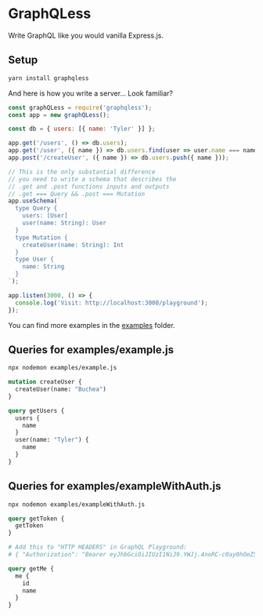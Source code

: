 # GraphQLess

Write GraphQL like you would vanilla Express.js.

## Setup

```bash
yarn install graphqless
```

And here is how you write a server... Look familiar?

```jsx
const graphQLess = require('graphqless');
const app = new graphQLess();

const db = { users: [{ name: 'Tyler' }] };

app.get('/users', () => db.users);
app.get('/user', ({ name }) => db.users.find(user => user.name === name));
app.post('/createUser', ({ name }) => db.users.push({ name }));

// This is the only substantial difference
// you need to write a schema that describes the
// .get and .post functions inputs and outputs
// .get === Query && .post === Mutation
app.useSchema(`
  type Query {
    users: [User]
    user(name: String): User
  }
  type Mutation {
    createUser(name: String): Int
  }
  type User {
    name: String
  }
`);

app.listen(3000, () => {
  console.log('Visit: http://localhost:3000/playground');
});
```

You can find more examples in the [examples](/examples) folder.

## Queries for examples/example.js

```bash
npx nodemon examples/example.js
```

```graphql
mutation createUser {
  createUser(name: "Buchea")
}

query getUsers {
  users {
    name
  }
  user(name: "Tyler") {
    name
  }
}
```

## Queries for examples/exampleWithAuth.js

```bash
npx nodemon examples/exampleWithAuth.js
```

```graphql
query getToken {
  getToken
}

# Add this to "HTTP HEADERS" in GraphQL Playground:
# { "Authorization": "Bearer eyJhbGciOiJIUzI1NiJ9.YWJj.4noRC-c0ay0hOeZ5Cgc80MVS0P4p4FrR2lJFzMNSnE4" }

query getMe {
  me {
    id
    name
  }
}
```
